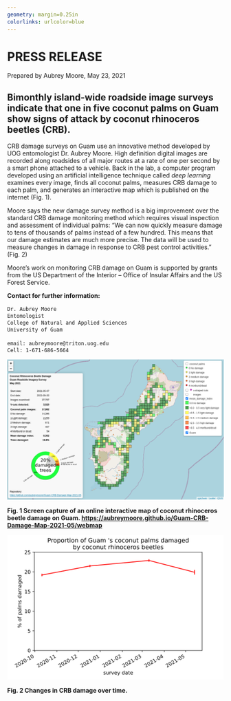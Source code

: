 ```yaml
---
geometry: margin=0.25in
colorlinks: urlcolor=blue
---
```


# PRESS RELEASE

Prepared by Aubrey Moore, May 23, 2021

## Bimonthly island-wide roadside image surveys indicate that one in five coconut palms on Guam show signs of attack by coconut rhinoceros beetles (CRB). 

CRB damage surveys on Guam use an innovative method developed by UOG entomologist Dr. Aubrey Moore. High definition digital images are recorded along roadsides of all major routes at a rate of one per second by a smart phone attached to a vehicle. Back in the lab, a computer program developed using an artificial intelligence technique called *deep learning* examines every image, finds all coconut palms, measures CRB damage to each palm, and generates an interactive map which is published on the internet (Fig. 1).


Moore says the new damage survey method is a big improvement over the standard CRB damage monitoring method which requires visual inspection and assessment of individual palms: “We can now quickly measure damage to tens of thousands of palms instead of a few hundred. This means that our damage estimates are much more precise. The data will be used to measure changes in damage in response to CRB pest control activities.” (Fig. 2)

Moore’s work on monitoring CRB damage on Guam is supported by grants from the US Department of the Interior – Office of Insular Affairs and the US Forest Service.

**Contact for further information:**
```
Dr. Aubrey Moore
Entomologist
College of Natural and Applied Sciences
University of Guam

email: aubreymoore@triton.uog.edu
Cell: 1-671-686-5664
```

![](webmap-screenshot.png)

**Fig. 1 Screen capture of an online interactive map of coconut rhinoceros beetle damage on Guam. <https://aubreymoore.github.io/Guam-CRB-Damage-Map-2021-05/webmap>**

![](timeline.png)

**Fig. 2 Changes in CRB damage over time.**

<!--- 
The above ghf markdown can be converted to a PDF file using:

pandoc press-release-roadside.md -f gfm -o press-release-roadside.pdf --variable urlcolor=blue
--->
 
